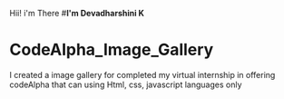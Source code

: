 Hii! i'm There
#**I'm Devadharshini K**
# CodeAlpha_Image_Gallery
I created a image gallery for completed my virtual internship in offering codeAlpha
that can using Html, css, javascript languages only
